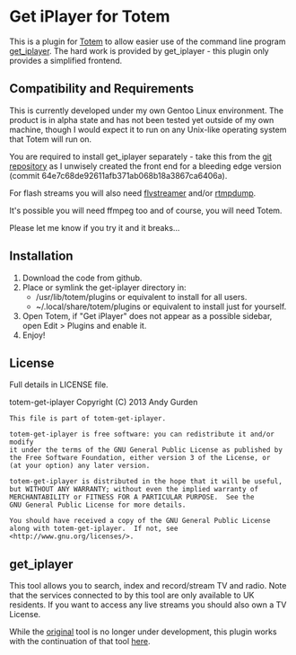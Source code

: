 Get iPlayer for Totem
=====================

This is a plugin for [Totem](http://projects.gnome.org/totem/index.html) to allow easier
use of the command line program [get_iplayer](http://linuxcentre.net/getiplayer). The hard
work is provided by get_iplayer - this plugin only provides a simplified frontend.

Compatibility and Requirements
------------------------------

This is currently developed under my own Gentoo Linux environment. The product is in alpha
state and has not been tested yet outside of my own machine, though I would expect it to run
on any Unix-like operating system that Totem will run on.

You are required to install get_iplayer separately - take this from the
[git repository](http://git.infradead.org/get_iplayer.git) as I unwisely created the front end
for a bleeding edge version (commit 64e7c68de92611afb371ab068b18a3867ca6406a).

For flash streams you will also need [flvstreamer](http://savannah.nongnu.org/projects/flvstreamer/) and/or
[rtmpdump](http://rtmpdump.mplayerhq.hu/).

It's possible you will need ffmpeg too and of course, you will need Totem.

Please let me know if you try it and it breaks...

Installation
------------

1.  Download the code from github.
2.  Place or symlink the get-iplayer directory in:
    * /usr/lib/totem/plugins or equivalent to install for all users.
    * ~/.local/share/totem/plugins or equivalent to install just for yourself.
3.  Open Totem, if "Get iPlayer" does not appear as a possible sidebar, open Edit > Plugins and enable it.
4. Enjoy!

License
-------

Full details in LICENSE file.

totem-get-iplayer
Copyright (C) 2013  Andy Gurden

    This file is part of totem-get-iplayer.

    totem-get-iplayer is free software: you can redistribute it and/or modify
    it under the terms of the GNU General Public License as published by
    the Free Software Foundation, either version 3 of the License, or
    (at your option) any later version.

    totem-get-iplayer is distributed in the hope that it will be useful,
    but WITHOUT ANY WARRANTY; without even the implied warranty of
    MERCHANTABILITY or FITNESS FOR A PARTICULAR PURPOSE.  See the
    GNU General Public License for more details.

    You should have received a copy of the GNU General Public License
    along with totem-get-iplayer.  If not, see <http://www.gnu.org/licenses/>.

get_iplayer
-----------

This tool allows you to search, index and record/stream TV and radio. Note that the services
connected to by this tool are only available to UK residents. If you want to access any live
streams you should also own a TV License.

While the [original](http://linuxcentre.net/getiplayer) tool is no longer under development,
this plugin works with the continuation of that tool
[here](http://www.infradead.org/get_iplayer/html/get_iplayer.html).
